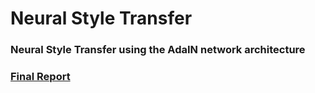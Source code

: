 # Neural Style Transfer

### Neural Style Transfer using the AdaIN network architecture

### [Final Report](ELEC475_Lab2Report.pdf) 
